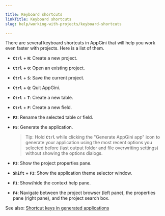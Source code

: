 ```yaml
---

title: Keyboard shortcuts
linkTitle: Keyboard shortcuts
slug: help/working-with-projects/keyboard-shortcuts

---
```


There are several keyboard shortcuts in AppGini that will help you work even faster with projects. Here is a list of them. 

* **` Ctrl `** + **` N `**: Create a new project.
* **` Ctrl `** + **` O `**: Open an existing project.
* **` Ctrl `** + **` S `**: Save the current project.
* **` Ctrl `** + **` Q `**: Quit AppGini.
* **` Ctrl `** + **` T `**: Create a new table.
* **` Ctrl `** + **` F `**: Create a new field.
* **` F2 `**: Rename the selected table or field.
* **` F5 `**: Generate the application.
  
  > Tip: Hold **` Ctrl `** while clicking the "Generate AppGini app" icon to generate your application using the most recent options you selected before (last output folder and file overwriting settings) without showing the options dialogs.

* **` F3 `**: Show the project properties pane.
* **` Shift `** + **` F3 `**: Show the application theme selector window.
* **` F1 `**: Show/hide the context help pane.
* **` F4 `**: Navigate between the project browser (left pane), the properties pane (right pane), and the project search box.

See also: [Shortcut keys in generated applications](appgini/help/working-with-generated-web-database-application/shortcut-keys)
